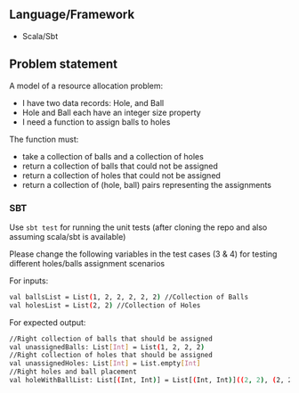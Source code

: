 ## Language/Framework

- Scala/Sbt

## Problem statement

A model of a resource allocation problem:
- I have two data records: Hole, and Ball
- Hole and Ball each have an integer size property
- I need a function to assign balls to holes

The function must:
- take a collection of balls and a collection of holes
- return a collection of balls that could not be assigned
- return a collection of holes that could not be assigned
- return a collection of (hole, ball) pairs representing the assignments
  
### SBT

Use `sbt test` for running the unit tests (after cloning the repo and also assuming scala/sbt is available)

Please change the following variables in the test cases (3 & 4) for testing different holes/balls assignment scenarios

For inputs:
```sh
val ballsList = List(1, 2, 2, 2, 2, 2) //Collection of Balls
val holesList = List(2, 2) //Collection of Holes
```
For expected output:
```sh
//Right collection of balls that should be assigned
val unassignedBalls: List[Int] = List(1, 2, 2, 2)
//Right collection of holes that should be assigned
val unassignedHoles: List[Int] = List.empty[Int] 
//Right holes and ball placement
val holeWithBallList: List[(Int, Int)] = List[(Int, Int)]((2, 2), (2, 2))
```
